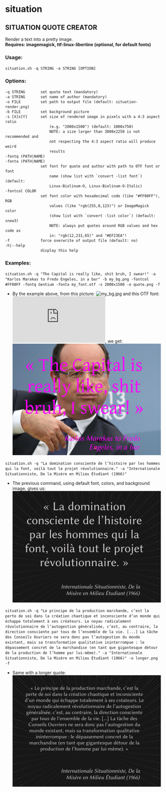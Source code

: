 # situation
## SITUATION QUOTE CREATOR

Render a text into a pretty image.  
**Requires: imagemagick, ttf-linux-libertine (optional, for default fonts)**

### Usage:

`situation.sh -q STRING -a STRING [OPTION]`

### Options:

    -q STRING       set quote text (mandatory)
    -a STRING       set name of author (mandatory)
    -o FILE         set path to output file (default: situation-render.png)
    -b FILE         set background picture
    -s [X]x[Y]      set size of rendered image in pixels with a 4:3 aspect ratio 
                        (e.g. "2000x1500") (default: 1000x750)
                        NOTE: a size larger than 3000x2250 is not recommended and
                        not respecting the 4:3 aspect ratio will produce weird
                        results
    -fontq (PATH|NAME) 
    -fonta (PATH|NAME)
                    set font for quote and author with path to OTF font or font 
                        name (show list with `convert -list font`) (default: 
                        Linux-Biolinum-O, Linux-Biolinum-O-Italic)
    -fontcol COLOR
                    set font color with hexadecimal code (like "#FF00FF"), RGB
                        values (like "rgb(255,0,123)") or ImageMagick color
                        (show list with `convert -list color`) (default: snow3)
                        NOTE: always put quotes around RGB values and hex code as
                        in: "rgb(12,231,65)" and "#EF23EA"!
    -f              force overwrite of output file (default: no)
    -h|--help
                    display this help

### Examples:

 `situation.sh -q "The Capital is really like, shit bruh, I swear!" -a "Karlos Marakas to Fredo Engeles, in a bar" -b my_bg.png -fontcol #FF00FF -fontq Gentium -fonta my_font.otf -s 2000x1500 -o quote.png -f`
 
 * By the example above, from this picture: ![my_bg.jpg](http://www.goldenmoustache.com/wp-content/uploads/2016/06/Hollande-Rap.jpg) 
 and this OTF font: ![direct link](https://github.com/ResponSySS/situation/raw/master/Test/LinuxBiolinumOItalic.otf), we get:
 ![quote.png](https://github.com/ResponSySS/situation/raw/master/Test/quote.png)

`situation.sh -q "La domination consciente de l’histoire par les hommes qui la font, voilà tout le projet révolutionnaire." -a "Internationale Situationniste, De la Misère en Milieu Étudiant (1966)"`

* The previous command, using default font, colors, and background image, gives us: ![situation-render.png](https://github.com/ResponSySS/situation/raw/master/Test/situation-render.png)

`situation.sh -q "Le principe de la production marchande, c’est la perte de soi dans la création chaotique et inconsciente d’un monde qui échappe totalement à ses créateurs. Le noyau radicalement révolutionnaire de l’autogestion généralisée, c’est, au contraire, la direction consciente par tous de l’ensemble de la vie. [...] La tâche des Conseils Ouvriers ne sera donc pas l’autogestion du monde existant, mais sa transformation qualitative ininterrompue : le dépassement concret de la marchandise (en tant que gigantesque détour de la production de l’homme par lui-même)." -a "Internationale Situationniste, De la Misère en Milieu Étudiant (1966)" -o longer.png -f`

* Same with a longer quote: ![longer.png](https://github.com/ResponSySS/situation/raw/master/Test/longer.png)
